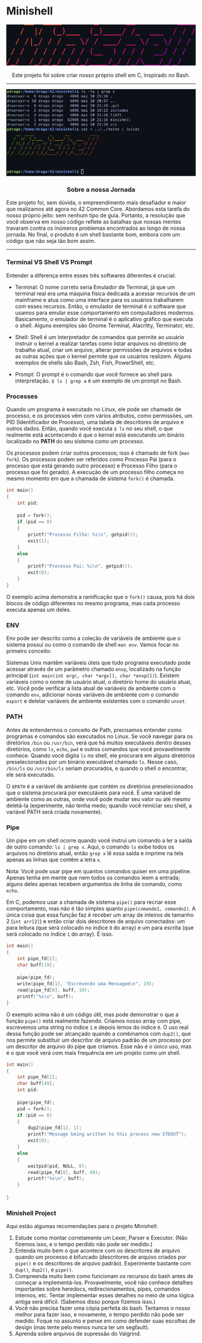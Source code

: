 # Minishell

<p align="center">
    <img src="./assets/printscreen.png"/>
</p>

<p align="center"> Este projeto foi sobre criar nosso próprio shell em C, inspirado no Bash.</p>

---
<p align="center">
    <img src="./assets/printscreen2.png"/>
</p>

<h3 align="center">Sobre a nossa Jornada</h3>
Este projeto foi, sem dúvida, o empreendimento mais desafiador e maior que realizamos até agora no 42 Common Core. Abordamos esta tarefa do nosso próprio jeito: sem nenhum tipo de guia. Portanto, a resolução que você observa em nosso código reflete as batalhas que nossas mentes travaram contra os inúmeros problemas encontrados ao longo de nossa jornada. No final, o produto é um shell bastante bom, embora com um código que não seja tão bom assim.

---
### Terminal VS Shell VS Prompt
Entender a diferença entre esses três softwares diferentes é crucial:

- Terminal: O nome correto seria Emulador de Terminal, já que um terminal real era uma máquina física dedicada a acessar recursos de um mainframe e atua como uma interface para os usuários trabalharem com esses recursos. Então, o emulador de terminal é o software que usamos para emular esse comportamento em computadores modernos. Basicamente, o emulador de terminal é o aplicativo gráfico que executa o shell. Alguns exemplos são Gnome Terminal, Alacritty, Terminator, etc.

- Shell: Shell é um interpretador de comandos que permite ao usuário instruir o kernel a realizar tarefas como listar arquivos no diretório de trabalho atual, criar um arquivo, alterar permissões de arquivos e todas as outras ações que o kernel permite que os usuários realizem. Alguns exemplos de shells são Bash, Zsh, Fish, PowerShell, etc.

- Prompt: O prompt é o comando que você fornece ao shell para interpretação. `$ ls | grep a` é um exemplo de um prompt no Bash.

### Processes
Quando um programa é executado no Linux, ele pode ser chamado de processo, e os processos vêm com vários atributos, como permissões, um PID (Identificador de Processo), uma tabela de descritores de arquivo e outros dados. Então, quando você executa `$ ls` no seu shell, o que realmente está acontecendo é que o kernel está executando um binário localizado no **PATH** do seu sistema como um processo.

Os processos podem criar outros processos; isso é chamado de fork (`man fork`). Os processos podem ser referidos como Processo Pai (para o processo que está gerando outro processo) e Processo Filho (para o processo que foi gerado). A execução de um processo filho começa no mesmo momento em que a chamada de sistema `fork()` é chamada.
```c
int main()
{
    int pid;

    pid = fork();
    if (pid == 0)
    {
        printf("Processo Filho: %i\n", getpid());
        exit(1);
    }
    else
    {
        printf("Processo Pai: %i\n", getpid());
        exit(0);
    }
}
```

O exemplo acima demonstra a ramificação que o `fork()` causa, pois há dois blocos de código diferentes no mesmo programa, mas cada processo executa apenas um deles.

### ENV
Env pode ser descrito como a coleção de variáveis de ambiente que o sistema possui ou como o comando de shell `man env`. Vamos focar no primeiro conceito:

Sistemas Unix mantêm variáveis úteis que todo programa executado pode acessar através de um parâmetro chamado `envp`, localizado na função principal (`int main(int argc, char *argv[], char *envp[])`). Existem variáveis como o nome de usuário atual, o diretório home do usuário atual, etc. Você pode verificar a lista atual de variáveis de ambiente com o comando `env`, adicionar novas variáveis de ambiente com o comando `export` e deletar variáveis de ambiente existentes com o comando `unset`.
### PATH
Antes de entendermos o conceito de Path, precisamos entender como programas e comandos são executados no Linux. Se você navegar para os diretórios `/bin` ou `/usr/bin`, verá que há muitos executáveis dentro desses diretórios, como `ls`, `echo`, `pwd` e outros comandos que você provavelmente conhece. Quando você digita `ls` no shell, ele procurará em alguns diretórios preselecionados por um binário executável chamado `ls`. Nesse caso, `/bin/ls` ou `/usr/bin/ls` seriam procurados, e quando o shell o encontrar, ele será executado.

O `$PATH` é a variável de ambiente que contém os diretórios preselecionados que o sistema procurará por executáveis para você. É uma variável de ambiente como as outras, onde você pode mudar seu valor ou até mesmo deletá-la (experimente, não tenha medo; quando você reiniciar seu shell, a variável PATH será criada novamente).
### Pipe
Um pipe em um shell ocorre quando você instrui um comando a ler a saída de outro comando: `ls | grep x`. Aqui, o comando `ls` exibe todos os arquivos no diretório atual, então `grep x` lê essa saída e imprime na tela apenas as linhas que contêm a letra `x`.

Nota: Você pode usar pipe em quantos comandos quiser em uma pipeline. Apenas tenha em mente que nem todos os comandos leem a entrada; alguns deles apenas recebem argumentos de linha de comando, como `echo`.

Em C, podemos usar a chamada de sistema `pipe()` para recriar esse comportamento, mas não é tão simples quanto `pipe(comando1, comando2)`. A única coisa que essa função faz é receber um array de inteiros de tamanho 2 (`int arr[2]`) e então criar dois descritores de arquivo conectados: um para leitura (que será colocado no índice `0` do array) e um para escrita (que será colocado no índice `1` do array). É isso.

```c
int main()
{
    int pipe_fd[2];
    char buff[19];

    pipe(pipe_fd);
    write(pipe_fd[1], "Escrevendo uma Mensagem\n", 19);
    read(pipe_fd[0], buff, 19);
    printf("%s\n", buff);
}
```
O exemplo acima não é um código útil, mas pode demonstrar o que a função `pipe()` está realmente fazendo. Criamos nosso array com pipe, escrevemos uma string no índice `1` e depois lemos do índice `0`. O uso real dessa função pode ser alcançado quando a combinamos com `dup2()`, que nos permite substituir um descritor de arquivo padrão de um processo por um descritor de arquivo do pipe que criamos. Esse não é o único uso, mas é o que você verá com mais frequência em um projeto como um shell.

```c
int main()
{
    int pipe_fd[2];
    char buff[49];
    int pid;

    pipe(pipe_fd);
    pid = fork();
    if (pid == 0)
    {
        dup2(pipe_fd[1], 1);
        printf("Message being written to this process new STDOUT");
        exit(0);
    }
    else
    {
        waitpid(pid, NULL, 0);
        read(pipe_fd[0], buff, 49);
        printf("%s\n", buff);
    }

}
```

### Minishell Project
Aqui estão algumas recomendações para o projeto Minishell:

1. Estude como montar corretamente um Lexer, Parser e Executor. (Não fizemos isso, e o tempo perdido não pode ser medido.)
2. Entenda muito bem o que acontece com os descritores de arquivo quando um processo é bifurcado (descritores de arquivo criados por `pipe()` e os descritores de arquivo padrão). Experimente bastante com `dup()`, `dup2()`, e `pipe()`.
3. Compreenda muito bem como funcionam os recursos do bash antes de começar a implementá-los. Provavelmente, você não conhece detalhes importantes sobre heredocs, redirecionamentos, pipes, comandos internos, etc. Tentar implementar esses detalhes no meio de uma lógica antiga será difícil. (Sabemos disso porque fizemos isso.)
4. Você não precisa fazer uma cópia perfeita do bash. Tentamos o nosso melhor para fazer isso, e novamente, o tempo perdido não pode ser medido. Foque no assunto e pense em como defender suas escolhas de design (mas tente pelo menos nunca ter um segfault).
5. Aprenda sobre arquivos de supressão do Valgrind.
